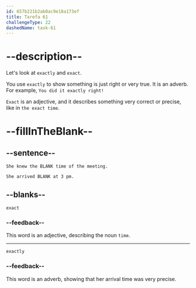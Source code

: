 ```yaml
---
id: 657b221b2ab0ac9e18a173ef
title: Tarefa 61
challengeType: 22
dashedName: task-61
---
```


# --description--

Let's look at `exactly` and `exact`.

You use `exactly` to show something is just right or very true. It is an adverb. For example, `You did it exactly right!`

`Exact` is an adjective, and it describes something very correct or precise, like in `the exact time`.

# --fillInTheBlank--

## --sentence--

`She knew the BLANK time of the meeting.`

`She arrived BLANK at 3 pm.`

## --blanks--

`exact`

### --feedback--

This word is an adjective, describing the noun `time`.

---

`exactly`

### --feedback--

This word is an adverb, showing that her arrival time was very precise.
